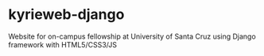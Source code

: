 # kyrieweb-django
Website for on-campus fellowship at University of Santa Cruz using Django framework with HTML5/CSS3/JS
